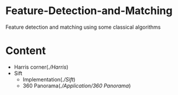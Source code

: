 # Feature-Detection-and-Matching
Feature detection and matching using some classical algorithms

# Content
- Harris corner(*./Harris*)
- Sift
	- Implementation(*./Sift*)
	- 360 Panorama(*./Application/360 Panorama*)